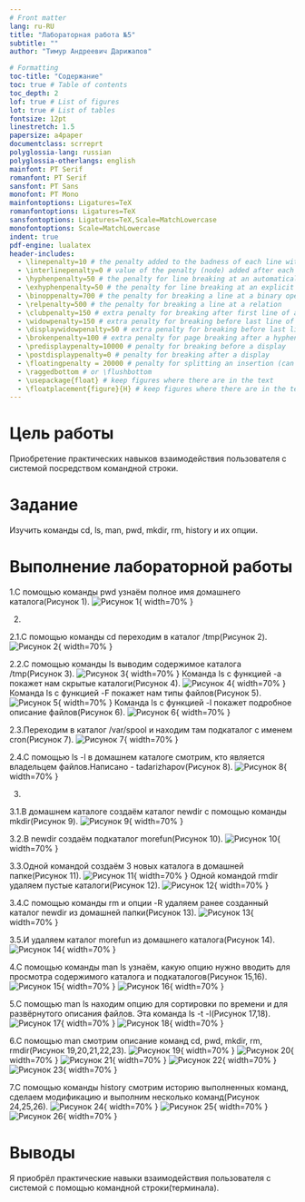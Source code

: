 ```yaml
---
# Front matter
lang: ru-RU
title: "Лабораторная работа №5"
subtitle: ""
author: "Тимур Андреевич Дарижапов"

# Formatting
toc-title: "Содержание"
toc: true # Table of contents
toc_depth: 2
lof: true # List of figures
lot: true # List of tables
fontsize: 12pt
linestretch: 1.5
papersize: a4paper
documentclass: scrreprt
polyglossia-lang: russian
polyglossia-otherlangs: english
mainfont: PT Serif
romanfont: PT Serif
sansfont: PT Sans
monofont: PT Mono
mainfontoptions: Ligatures=TeX
romanfontoptions: Ligatures=TeX
sansfontoptions: Ligatures=TeX,Scale=MatchLowercase
monofontoptions: Scale=MatchLowercase
indent: true
pdf-engine: lualatex
header-includes:
  - \linepenalty=10 # the penalty added to the badness of each line within a paragraph (no associated penalty node) Increasing the value makes tex try to have fewer lines in the paragraph.
  - \interlinepenalty=0 # value of the penalty (node) added after each line of a paragraph.
  - \hyphenpenalty=50 # the penalty for line breaking at an automatically inserted hyphen
  - \exhyphenpenalty=50 # the penalty for line breaking at an explicit hyphen
  - \binoppenalty=700 # the penalty for breaking a line at a binary operator
  - \relpenalty=500 # the penalty for breaking a line at a relation
  - \clubpenalty=150 # extra penalty for breaking after first line of a paragraph
  - \widowpenalty=150 # extra penalty for breaking before last line of a paragraph
  - \displaywidowpenalty=50 # extra penalty for breaking before last line before a display math
  - \brokenpenalty=100 # extra penalty for page breaking after a hyphenated line
  - \predisplaypenalty=10000 # penalty for breaking before a display
  - \postdisplaypenalty=0 # penalty for breaking after a display
  - \floatingpenalty = 20000 # penalty for splitting an insertion (can only be split footnote in standard LaTeX)
  - \raggedbottom # or \flushbottom
  - \usepackage{float} # keep figures where there are in the text
  - \floatplacement{figure}{H} # keep figures where there are in the text
---
```


# Цель работы

 Приобретение практических навыков взаимодействия пользователя с системой посредством командной строки.

# Задание

 Изучить команды cd, ls, man, pwd, mkdir, rm, history и их опции.

# Выполнение лабораторной работы
1.С помощью команды pwd узнаём полное имя домашнего каталога(Рисунок 1).
![Рисунок 1](image/100.jpg){ width=70% }

2.
2.1.С помощью команды cd переходим в каталог /tmp(Рисунок 2).
![Рисунок 2](image/101.jpg){ width=70% }

2.2.С помощью команды ls выводим содержимое каталога /tmp(Рисунок 3).
![Рисунок 3](image/102.jpg){ width=70% }
Команда ls с функцией -a покажет нам скрытые каталоги(Рисунок 4).
![Рисунок 4](image/103.jpg){ width=70% }
Команда ls с функцией -F покажет нам типы файлов(Рисунок 5).
![Рисунок 5](image/104.jpg){ width=70% }
Команда ls с функцией -l покажет подробное описание файлов(Рисунок 6).
![Рисунок 6](image/105.jpg){ width=70% }

2.3.Переходим в каталог /var/spool и находим там подкаталог с именем cron(Рисунок 7).
![Рисунок 7](image/106.jpg){ width=70% }

2.4.С помощью ls -l в домашнем каталоге смотрим, кто является владельцем файлов.Написано - tadarizhapov(Рисунок 8).
![Рисунок 8](image/107.jpg){ width=70% }

3.
3.1.В домашнем каталоге создаём каталог newdir с помощью команды mkdir(Рисунок 9).
![Рисунок 9](image/108.jpg){ width=70% }

3.2.В newdir создаём подкаталог morefun(Рисунок 10).
![Рисунок 10](image/109.jpg){ width=70% }

3.3.Одной командой создаём 3 новых каталога в домашней папке(Рисунок 11).
![Рисунок 11](image/110.jpg){ width=70% }
Одной командой rmdir удаляем пустые каталоги(Рисунок 12).
![Рисунок 12](image/111.jpg){ width=70% }

3.4.С помощью команды rm и опции -R удаляем ранее созданный каталог newdir из домашней папки(Рисунок 13).
![Рисунок 13](image/112.jpg){ width=70% }

3.5.И удаляем каталог morefun из домашнего каталога(Рисунок 14).
![Рисунок 14](image/113.jpg){ width=70% }

4.С помощью команды man ls узнаём, какую опцию нужно вводить для просмотра содержимого каталога и подкаталогов(Рисунок 15,16).
![Рисунок 15](image/114.jpg){ width=70% }
![Рисунок 16](image/115.jpg){ width=70% }

5.С помощью man ls находим опцию для сортировки по времени и для развёрнутого описания файлов. Эта команда ls -t -l(Рисунок 17,18).
![Рисунок 17](image/116.jpg){ width=70% }
![Рисунок 18](image/117.jpg){ width=70% }

6.С помощью man смотрим описание команд cd, pwd, mkdir, rm, rmdir(Рисунок 19,20,21,22,23).
![Рисунок 19](image/118.jpg){ width=70% }
![Рисунок 20](image/119.jpg){ width=70% }
![Рисунок 21](image/120.jpg){ width=70% }
![Рисунок 22](image/121.jpg){ width=70% }
![Рисунок 23](image/122.jpg){ width=70% }

7.С помощью команды history смотрим историю выполненных команд, сделаем модификацию и выполним несколько команд(Рисунок 24,25,26).
![Рисунок 24](image/123.jpg){ width=70% }
![Рисунок 25](image/124.jpg){ width=70% }
![Рисунок 26](image/125.jpg){ width=70% }

# Выводы

 Я приобрёл практические навыки взаимодействия пользователя с системой с помощью командной строки(терминала).

